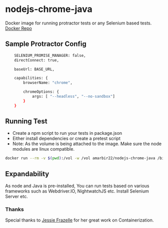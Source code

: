 # nodejs-chrome-java
Docker image for running protractor tests or any Selenium based tests.
[Docker Repo](https://hub.docker.com/r/amarbir22/nodejs-chrome-java/)

## Sample Protractor Config
```sh
    SELENIUM_PROMISE_MANAGER: false,
    directConnect: true,

    baseUrl: BASE_URL,

    capabilities: {
        browserName: "chrome",

        chromeOptions: {
            args: [ "--headless", "--no-sandbox"]
        }
    }
```

## Running Test
*   Create a npm script to run your tests in package.json
*   Either install dependencies or create a pretest script
*   Note: As the volume is being attached to the image. 
    Make sure the node modules are linux compatible.

```sh
docker run --rm -v $(pwd):/vol -w /vol amarbir22/nodejs-chrome-java /bin/bash -c 'npm run test'
```

## Expandability
As node and Java is pre-installed, You can run tests based on various frameworks
such as Webdriver.IO, NightwatchJS etc. Install Selenium Server etc.

### Thanks
Special thanks to [Jessie Frazelle](https://hub.docker.com/u/jess/) for her great work on Containerization.

